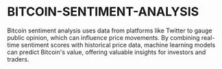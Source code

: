# BITCOIN-SENTIMENT-ANALYSIS
Bitcoin sentiment analysis uses data from platforms like Twitter to gauge public opinion, which can influence price movements. By combining real-time sentiment scores with historical price data, machine learning models can predict Bitcoin's value, offering valuable insights for investors and traders.
